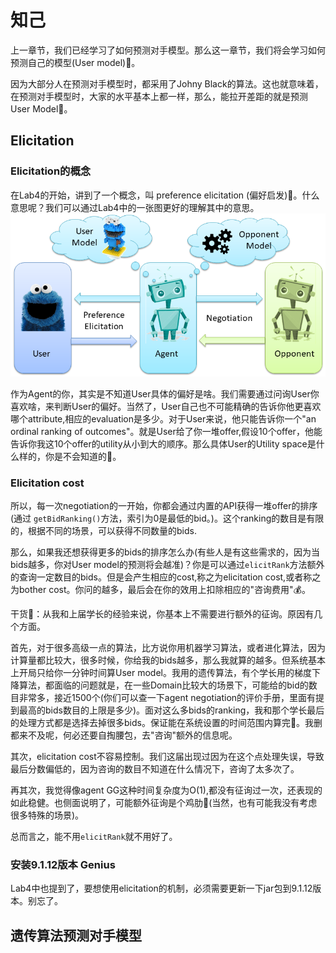 # 知己
上一章节，我们已经学习了如何预测对手模型。那么这一章节，我们将会学习如何预测自己的模型(User model)🐷。

因为大部分人在预测对手模型时，都采用了Johny Black的算法。这也就意味着，在预测对手模型时，大家的水平基本上都一样，那么，能拉开差距的就是预测User Model🥬。

## Elicitation

### Elicitation的概念
在Lab4的开始，讲到了一个概念，叫 preference elicitation (偏好启发)🧐。什么意思呢？我们可以通过Lab4中的一张图更好的理解其中的意思。
![Elicitaion](img/user/elicitation.png)

作为Agent的你，其实是不知道User具体的偏好是啥。我们需要通过问询User你喜欢啥，来判断User的偏好。当然了，User自己也不可能精确的告诉你他更喜欢哪个attribute,相应的evaluation是多少。对于User来说，他只能告诉你一个"an ordinal ranking of outcomes"。就是User给了你一堆offer,假设10个offer，他能告诉你我这10个offer的utility从小到大的顺序。那么具体User的Utility space是什么样的，你是不会知道的🤨。

### Elicitation cost
所以，每一次negotiation的一开始，你都会通过内置的API获得一堆offer的排序 (通过 `getBidRanking()`方法，索引为0是最低的bid。)。这个ranking的数目是有限的，根据不同的场景，可以获得不同数量的bids.

那么，如果我还想获得更多的bids的排序怎么办(有些人是有这些需求的，因为当bids越多，你对User model的预测将会越准)？你是可以通过`elicitRank`方法额外的查询一定数目的bids。但是会产生相应的cost,称之为elicitation cost,或者称之为bother cost。你问的越多，最后会在你的效用上扣除相应的"咨询费用"💰。

干货🥬：从我和上届学长的经验来说，你基本上不需要进行额外的征询。原因有几个方面。

首先，对于很多高级一点的算法，比方说你用机器学习算法，或者进化算法，因为计算量都比较大，很多时候，你给我的bids越多，那么我就算的越多。但系统基本上开局只给你一分钟时间算User model。我用的遗传算法，有个学长用的梯度下降算法，都面临的问题就是，在一些Domain比较大的场景下，可能给的bid的数目非常多，接近1500个(你们可以查一下agent negotiation的评价手册，里面有提到最高的bids数目的上限是多少)。面对这么多bids的ranking，我和那个学长最后的处理方式都是选择去掉很多bids。保证能在系统设置的时间范围内算完🤣。我删都来不及呢，何必还要自掏腰包，去"咨询"额外的信息呢。

其次，elicitation cost不容易控制。我们这届出现过因为在这个点处理失误，导致最后分数偏低的，因为咨询的数目不知道在什么情况下，咨询了太多次了。

再其次，我觉得像agent GG这种时间复杂度为O(1),都没有征询过一次，还表现的如此稳健。也侧面说明了，可能额外征询是个鸡肋🍗(当然，也有可能我没有考虑很多特殊的场景)。

总而言之，能不用`elicitRank`就不用好了。

### 安装9.1.12版本 Genius
Lab4中也提到了，要想使用elicitation的机制，必须需要更新一下jar包到9.1.12版本。别忘了。


## 遗传算法预测对手模型
